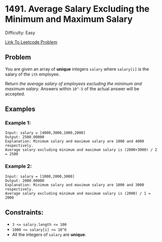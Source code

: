# 1491. Average Salary Excluding the Minimum and Maximum Salary
Difficulty: Easy

[Link To Leetcode Problem](https://leetcode.com/problems/average-salary-excluding-the-minimum-and-maximum-salary/)

## Problem
You are given an array of **unique** integers `salary` where `salary[i]` is the salary of the `ith` employee.

Return *the average salary of employees excluding the minimum and maximum salary.* Answers within `10^-5` of the actual answer will be accepted.

## Examples
### Example 1:
```
Input: salary = [4000,3000,1000,2000]
Output: 2500.00000
Explanation: Minimum salary and maximum salary are 1000 and 4000 respectively.
Average salary excluding minimum and maximum salary is (2000+3000) / 2 = 2500
```
### Example 2:
```
Input: salary = [1000,2000,3000]
Output: 2000.00000
Explanation: Minimum salary and maximum salary are 1000 and 3000 respectively.
Average salary excluding minimum and maximum salary is (2000) / 1 = 2000
```

## Constraints:
- `3 <= salary.length <= 100`
- `1000 <= salary[i] <= 10^6`
- All the integers of `salary` are **unique**.